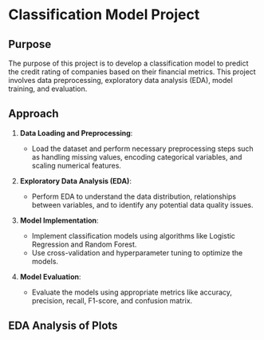 # Classification Model Project

## Purpose
The purpose of this project is to develop a classification model to predict the credit rating of companies based on their financial metrics. This project involves data preprocessing, exploratory data analysis (EDA), model training, and evaluation.

## Approach
1. **Data Loading and Preprocessing**:
   - Load the dataset and perform necessary preprocessing steps such as handling missing values, encoding categorical variables, and scaling numerical features.
   
2. **Exploratory Data Analysis (EDA)**:
   - Perform EDA to understand the data distribution, relationships between variables, and to identify any potential data quality issues.
   
3. **Model Implementation**:
   - Implement classification models using algorithms like Logistic Regression and Random Forest.
   - Use cross-validation and hyperparameter tuning to optimize the models.
   
4. **Model Evaluation**:
   - Evaluate the models using appropriate metrics like accuracy, precision, recall, F1-score, and confusion matrix.

## EDA Analysis of Plots

